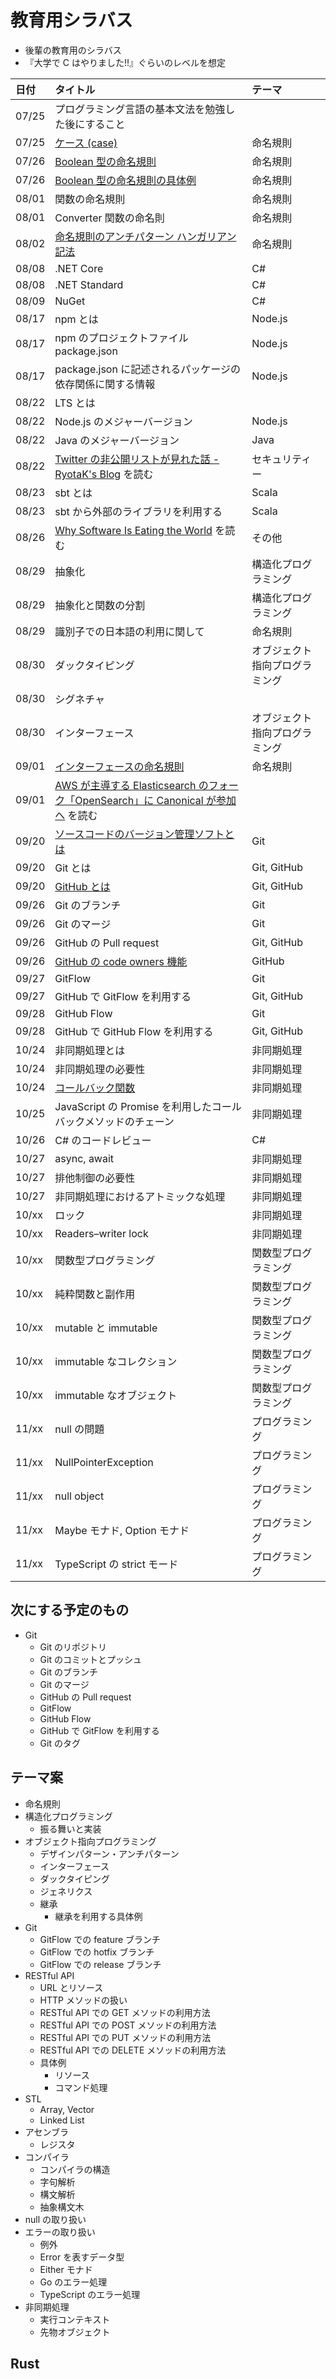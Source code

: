 # 教育用シラバス

- 後輩の教育用のシラバス
- 『大学で C はやりました!!』ぐらいのレベルを想定

| 日付  | タイトル                                                                                                                                                        | テーマ                         |
| :---- | :-------------------------------------------------------------------------------------------------------------------------------------------------------------- | :----------------------------- |
| 07/25 | プログラミング言語の基本文法を勉強した後にすること                                                                                                              |                                |
| 07/25 | [ケース (case)](https://mem-on.com/memos/0e446454-2723-4ab9-8d04-6399ff31a0b4)                                                                                  | 命名規則                       |
| 07/26 | [Boolean 型の命名規則](https://mem-on.com/memos/d1fd3d89-0c36-42cb-86b8-01754d5a36b4)                                                                           | 命名規則                       |
| 07/26 | [Boolean 型の命名規則の具体例](https://mem-on.com/memos/7b0dc93f-a786-46dd-b38a-37dec7660fd5)                                                                   | 命名規則                       |
| 08/01 | 関数の命名規則                                                                                                                                                  | 命名規則                       |
| 08/01 | Converter 関数の命名則                                                                                                                                          | 命名規則                       |
| 08/02 | [命名規則のアンチパターン ハンガリアン記法](https://mem-on.com/memos/bfe58e8c-e1d1-466f-881a-25b448372a47)                                                      | 命名規則                       |
| 08/08 | .NET Core                                                                                                                                                       | C#                             |
| 08/08 | .NET Standard                                                                                                                                                   | C#                             |
| 08/09 | NuGet                                                                                                                                                           | C#                             |
| 08/17 | npm とは                                                                                                                                                        | Node.js                        |
| 08/17 | npm のプロジェクトファイル package.json                                                                                                                         | Node.js                        |
| 08/17 | package.json に記述されるパッケージの依存関係に関する情報                                                                                                       | Node.js                        |
| 08/22 | LTS とは                                                                                                                                                        |                                |
| 08/22 | Node.js のメジャーバージョン                                                                                                                                    | Node.js                        |
| 08/22 | Java のメジャーバージョン                                                                                                                                       | Java                           |
| 08/22 | [Twitter の非公開リストが見れた話 - RyotaK's Blog](https://blog.ryotak.me/post/twitter-list-chain/) を読む                                                      | セキュリティー                 |
| 08/23 | sbt とは                                                                                                                                                        | Scala                          |
| 08/23 | sbt から外部のライブラリを利用する                                                                                                                              | Scala                          |
| 08/26 | [Why Software Is Eating the World](https://a16z.com/2011/08/20/why-software-is-eating-the-world/) を読む                                                        | その他                         |
| 08/29 | 抽象化                                                                                                                                                          | 構造化プログラミング           |
| 08/29 | 抽象化と関数の分割                                                                                                                                              | 構造化プログラミング           |
| 08/29 | 識別子での日本語の利用に関して                                                                                                                                  | 命名規則                       |
| 08/30 | ダックタイピング                                                                                                                                                | オブジェクト指向プログラミング |
| 08/30 | シグネチャ                                                                                                                                                      |                                |
| 08/30 | インターフェース                                                                                                                                                | オブジェクト指向プログラミング |
| 09/01 | [インターフェースの命名規則](https://mem-on.com/memos/e77cd99a-6223-42ef-ac6a-3730f82c4eb2)                                                                     | 命名規則                       |
| 09/01 | [AWS が主導する Elasticsearch のフォーク「OpenSearch」に Canonical が参加へ](https://www.publickey1.jp/blog/22/awselasticsearchopensearchcanonical.html) を読む |                                |
| 09/20 | [ソースコードのバージョン管理ソフトとは](https://mem-on.com/memos/7353d546-e749-4343-ad9d-2d934502585b)                                                         | Git                            |
| 09/20 | Git とは                                                                                                                                                        | Git, GitHub                    |
| 09/20 | [GitHub とは](https://mem-on.com/memos/f8ff7d6c-fc49-485a-83f0-8eab1ef04000)                                                                                    | Git, GitHub                    |
| 09/26 | Git のブランチ                                                                                                                                                  | Git                            |
| 09/26 | Git のマージ                                                                                                                                                    | Git                            |
| 09/26 | GitHub の Pull request                                                                                                                                          | Git, GitHub                    |
| 09/26 | [GitHub の code owners 機能](https://mem-on.com/memos/ca33aa6b-5577-47ce-89fc-a83a9bfdc94c)                                                                     | GitHub                         |
| 09/27 | GitFlow                                                                                                                                                         | Git                            |
| 09/27 | GitHub で GitFlow を利用する                                                                                                                                    | Git, GitHub                    |
| 09/28 | GitHub Flow                                                                                                                                                     | Git                            |
| 09/28 | GitHub で GitHub Flow を利用する                                                                                                                                | Git, GitHub                    |
| 10/24 | 非同期処理とは                                                                                                                                                  | 非同期処理                     |
| 10/24 | 非同期処理の必要性                                                                                                                                              | 非同期処理                     |
| 10/24 | [コールバック関数](https://mem-on.com/memos/92633763-165d-403c-bcbb-42647433c7e4)                                                                               | 非同期処理                     |
| 10/25 | JavaScript の Promise を利用したコールバックメソッドのチェーン                                                                                                  | 非同期処理                     |
| 10/26 | C# のコードレビュー                                                                                                                                             | C#                             |
| 10/27 | async, await                                                                                                                                                    | 非同期処理                     |
| 10/27 | 排他制御の必要性                                                                                                                                                | 非同期処理                     |
| 10/27 | 非同期処理におけるアトミックな処理                                                                                                                              | 非同期処理                     |
| 10/xx | ロック                                                                                                                                                          | 非同期処理                     |
| 10/xx | Readers–writer lock                                                                                                                                             | 非同期処理                     |
| 10/xx | 関数型プログラミング                                                                                                                                            | 関数型プログラミング           |
| 10/xx | 純粋関数と副作用                                                                                                                                                | 関数型プログラミング           |
| 10/xx | mutable と immutable                                                                                                                                            | 関数型プログラミング           |
| 10/xx | immutable なコレクション                                                                                                                                        | 関数型プログラミング           |
| 10/xx | immutable なオブジェクト                                                                                                                                        | 関数型プログラミング           |
| 11/xx | null の問題                                                                                                                                                     | プログラミング                 |
| 11/xx | NullPointerException                                                                                                                                            | プログラミング                 |
| 11/xx | null object                                                                                                                                                     | プログラミング                 |
| 11/xx | Maybe モナド, Option モナド                                                                                                                                     | プログラミング                 |
| 11/xx | TypeScript の strict モード                                                                                                                                     | プログラミング                 |

## 次にする予定のもの

- Git
  - Git のリポジトリ
  - Git のコミットとプッシュ
  - Git のブランチ
  - Git のマージ
  - GitHub の Pull request
  - GitFlow
  - GitHub Flow
  - GitHub で GitFlow を利用する
  - Git のタグ

## テーマ案

- 命名規則
- 構造化プログラミング
  - 振る舞いと実装
- オブジェクト指向プログラミング
  - デザインパターン・アンチパターン
  - インターフェース
  - ダックタイピング
  - ジェネリクス
  - 継承
    - 継承を利用する具体例
- Git
  - GitFlow での feature ブランチ
  - GitFlow での hotfix ブランチ
  - GitFlow での release ブランチ
- RESTful API
  - URL とリソース
  - HTTP メソッドの扱い
  - RESTful API での GET メソッドの利用方法
  - RESTful API での POST メソッドの利用方法
  - RESTful API での PUT メソッドの利用方法
  - RESTful API での DELETE メソッドの利用方法
  - 具体例
    - リソース
    - コマンド処理
- STL
  - Array, Vector
  - Linked List
- アセンブラ
  - レジスタ
- コンパイラ
  - コンパイラの構造
  - 字句解析
  - 構文解析
  - 抽象構文木
- null の取り扱い
- エラーの取り扱い
  - 例外
  - Error を表すデータ型
  - Either モナド
  - Go のエラー処理
  - TypeScript のエラー処理
- 非同期処理
  - 実行コンテキスト
  - 先物オブジェクト

## Rust
